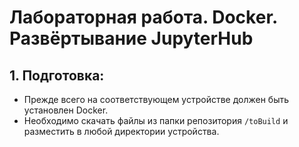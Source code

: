 # Лабораторная работа. Docker. Развёртывание JupyterHub
## 1. Подготовка:
* Прежде всего на соответствующем устройстве должен быть установлен Docker.
* Необходимо скачать файлы из папки репозитория ```/toBuild``` и разместить в любой директории устройства.
